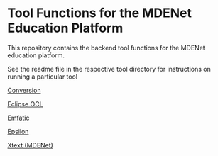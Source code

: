 # Tool Functions for the MDENet Education Platform

This repository contains the backend tool functions for the MDENet education platform.

See the readme file in the respective tool directory for instructions on running a particular tool 

[Conversion](services/com.mde-network.ep.toolfunctions.epsilonfunction/README.md)

[Eclipse OCL](services/com.mde-network.ep.toolfunctions.eclipseoclfunction/README.md)

[Emfatic](services/com.mde-network.ep.toolfunctions.emfaticfunction/README.md)

[Epsilon ](https://github.com/epsilonlabs/playground-micronaut/)

[Xtext (MDENet)](services/com.mde-network.ep.toolfunctions.xtextfunction/README.md)




